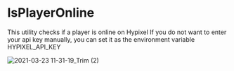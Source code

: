 # IsPlayerOnline
This utility checks if a player is online on Hypixel
If you do not want to enter your api key manually, you can set it as the environment variable HYPIXEL_API_KEY  
  
![2021-03-23 11-31-19_Trim (2)](https://user-images.githubusercontent.com/66916362/112213472-5a0f8f80-8bdb-11eb-9011-be7db05d85d9.gif)
